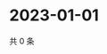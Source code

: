 # 2023-01-01

共 0 条

<!-- BEGIN WEIBO -->
<!-- 最后更新时间 Sun Jan 01 2023 21:16:24 GMT+0800 (China Standard Time) -->

<!-- END WEIBO -->
